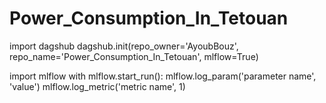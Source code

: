 # Power_Consumption_In_Tetouan


import dagshub
dagshub.init(repo_owner='AyoubBouz', repo_name='Power_Consumption_In_Tetouan', mlflow=True)

import mlflow
with mlflow.start_run():
  mlflow.log_param('parameter name', 'value')
  mlflow.log_metric('metric name', 1)